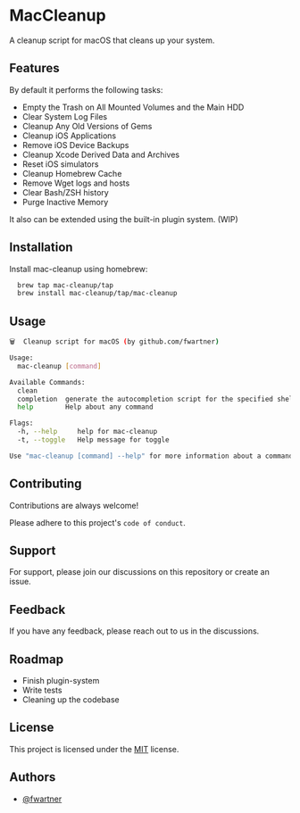
# MacCleanup

A cleanup script for macOS that cleans up your system.

## Features

By default it performs the following tasks:

* Empty the Trash on All Mounted Volumes and the Main HDD
* Clear System Log Files
* Cleanup Any Old Versions of Gems
* Cleanup iOS Applications
* Remove iOS Device Backups
* Cleanup Xcode Derived Data and Archives
* Reset iOS simulators
* Cleanup Homebrew Cache
* Remove Wget logs and hosts
* Clear Bash/ZSH history
* Purge Inactive Memory

It also can be extended using the built-in plugin system. (WIP)
  
## Installation

Install mac-cleanup using homebrew:

```bash
  brew tap mac-cleanup/tap
  brew install mac-cleanup/tap/mac-cleanup
```
    
## Usage

```bash
🗑️  Cleanup script for macOS (by github.com/fwartner)

Usage:
  mac-cleanup [command]

Available Commands:
  clean
  completion  generate the autocompletion script for the specified shell
  help        Help about any command

Flags:
  -h, --help     help for mac-cleanup
  -t, --toggle   Help message for toggle

Use "mac-cleanup [command] --help" for more information about a command.
```

  
## Contributing

Contributions are always welcome!

Please adhere to this project's `code of conduct`.

  
## Support

For support, please join our discussions on this repository or create an issue.

  
## Feedback

If you have any feedback, please reach out to us in the discussions.

  
## Roadmap

- Finish plugin-system
- Write tests
- Cleaning up the codebase

  
## License

This project is licensed under the [MIT](https://choosealicense.com/licenses/mit/) license.

  
## Authors

- [@fwartner](https://www.github.com/fwartner)

  
